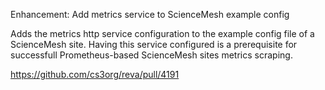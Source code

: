 Enhancement: Add metrics service to ScienceMesh example config

Adds the metrics http service configuration to the example config file
of a ScienceMesh site. Having this service configured is a prerequisite
for successfull Prometheus-based ScienceMesh sites metrics scraping.

https://github.com/cs3org/reva/pull/4191
